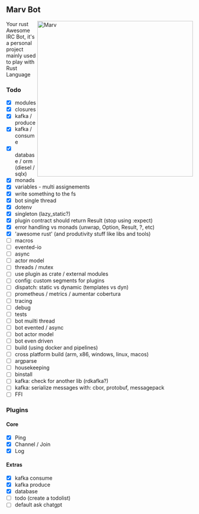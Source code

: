 ## Marv Bot

<img src="https://i.pinimg.com/474x/c4/db/8d/c4db8d7643fcd1319b918397c57cfebc.jpg"
 alt="Marv" title="The man himself" align="right" height="420px" />

Your rust Awesome IRC Bot, it's a personal project mainly used to play with Rust Language

### Todo

- [x] modules
- [x] closures
- [x] kafka / produce
- [x] kafka / consume
- [x] database / orm (diesel / sqlx)
- [x] monads
- [x] variables - multi assignements
- [x] write something to the fs
- [x] bot single thread
- [x] dotenv
- [x] singleton (lazy_static?)
- [x] plugin contract should return Result (stop using :expect)
- [x] error handling vs monads (unwrap, Option, Result, ?, etc)
- [x] 'awesome rust' (and produtivity stuff like libs and tools)
- [ ] macros
- [ ] evented-io
- [ ] async
- [ ] actor model
- [ ] threads / mutex
- [ ] use plugin as crate / external modules
- [ ] config: custom segments for plugins
- [ ] dispatch: static vs dynamic (templates vs dyn)
- [ ] prometheus / metrics / aumentar cobertura
- [ ] tracing
- [ ] debug
- [ ] tests
- [ ] bot muilti thread
- [ ] bot evented / async
- [ ] bot actor model
- [ ] bot even driven
- [ ] build (using docker and pipelines)
- [ ] cross platform build (arm, x86, windows, linux, macos)
- [ ] argparse
- [ ] housekeeping
- [ ] binstall
- [ ] kafka: check for another lib (rdkafka?)
- [ ] kafka: serialize messages with: cbor, protobuf, messagepack
- [ ] FFI

### Plugins

#### Core

- [x] Ping
- [x] Channel / Join
- [x] Log

#### Extras

- [x] kafka consume
- [x] kafka produce
- [x] database
- [ ] todo (create a todolist)
- [ ] default ask chatgpt
